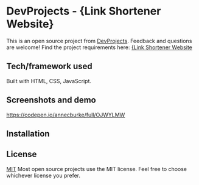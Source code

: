 # DevProjects - {Link Shortener Website}

This is an open source project from [DevProjects](http://www.codementor.io/projects). Feedback and questions are welcome!
Find the project requirements here: [{Link Shortener Website](https://www.codementor.io/projects/web/link-shortener-website-brqjanf6zq/get-started)

## Tech/framework used
Built with HTML, CSS,  JavaScript.

## Screenshots and demo

https://codepen.io/annecburke/full/OJWYLMW

## Installation


## License
[MIT](https://choosealicense.com/licenses/mit/)
Most open source projects use the MIT license. Feel free to choose whichever license you prefer.
